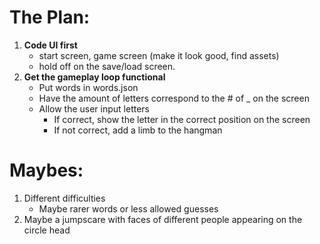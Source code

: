 # The Plan:
1. __Code UI first__
   - start screen, game screen (make it look good, find assets)
   - hold off on the save/load screen.
2. __Get the gameplay loop functional__
   - Put words in words.json
   - Have the amount of letters correspond to the # of _ on the screen
   - Allow the user input letters
      - If correct, show the letter in the correct position on the screen
      - If not correct, add a limb to the hangman
# Maybes:
1. Different difficulties
    - Maybe rarer words or less allowed guesses
2. Maybe a jumpscare with faces of different people appearing on the circle head
